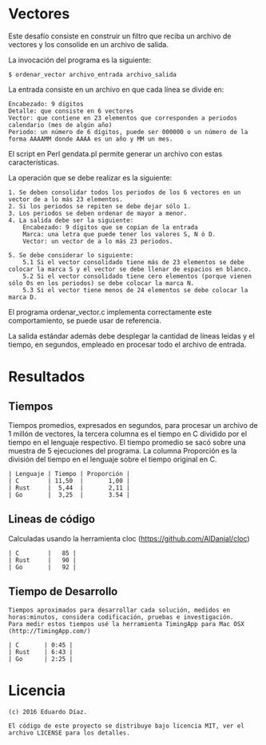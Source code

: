 # Vectores

Este desafío consiste en construir un filtro que reciba un archivo de vectores y los consolide en un archivo de salida.

La invocación del programa es la siguiente:

    $ ordenar_vector archivo_entrada archivo_salida

La entrada consiste en un archivo en que cada línea se divide en:

    Encabezado: 9 dígitos
    Detalle: que consiste en 6 vectores
    Vector: que contiene en 23 elementos que corresponden a periodos calendario (mes de algún año)
    Periodo: un número de 6 dígitos, puede ser 000000 o un número de la forma AAAAMM donde AAAA es un año y MM un mes.

El script en Perl gendata.pl permite generar un archivo con estas características.

La operación que se debe realizar es la siguiente:

    1. Se deben consolidar todos los periodos de los 6 vectores en un vector de a lo más 23 elementos.
    2. Si los periodos se repiten se debe dejar sólo 1.
    3. Los periodos se deben ordenar de mayor a menor.
    4. La salida debe ser la siguiente:
        Encabezado: 9 dígitos que se copian de la entrada
        Marca: una letra que puede tener los valores S, N ó D.
        Vector: un vector de a lo más 23 periodos.

    5. Se debe considerar lo siguiente:
        5.1 Si el vector consolidado tiene más de 23 elementos se debe colocar la marca S y el vector se debe llenar de espacios en blanco.
        5.2 Si el vector consolidado tiene cero elementos (porque vienen sólo 0s en los periodos) se debe colocar la marca N.
        5.3 Si el vector tiene menos de 24 elementos se debe colocar la marca D.

El programa ordenar_vector.c implementa correctamente este comportamiento, se puede usar de referencia.

La salida estándar además debe desplegar la cantidad de líneas leidas y el tiempo, en segundos, empleado en procesar todo el archivo de entrada.


# Resultados

## Tiempos

Tiempos promedios, expresados en segundos, para procesar un archivo de 1 millón de vectores, la tercera columna es el tiempo en C dividido por el tiempo en el lenguaje respectivo. El tiempo promedio se sacó sobre una muestra de 5 ejecuciones del programa. La columna Proporción es la división del tiempo en el lenguaje sobre el tiempo original en C.

    | Lenguaje | Tiempo | Proporción |
    | C        | 11,50  |       1,00 |
    | Rust     |  5,44  |       2,11 |
    | Go       |  3,25  |       3.54 |

## Lineas de código

Calculadas usando la herramienta cloc (https://github.com/AlDanial/cloc)

    | C        |   85 |
    | Rust     |   90 |
    | Go       |   92 |

## Tiempo de Desarrollo

    Tiempos aproximados para desarrollar cada solución, medidos en horas:minutos, considera codificación, pruebas e investigación.
    Para medir estos tiempos usé la herramienta TimingApp para Mac OSX (http://TimingApp.com/)

    | C       | 0:45 |
    | Rust    | 6:43 |
    | Go      | 2:25 |

# Licencia

	(c) 2016 Eduardo Díaz.

	El código de este proyecto se distribuye bajo licencia MIT, ver el archivo LICENSE para los detalles.


